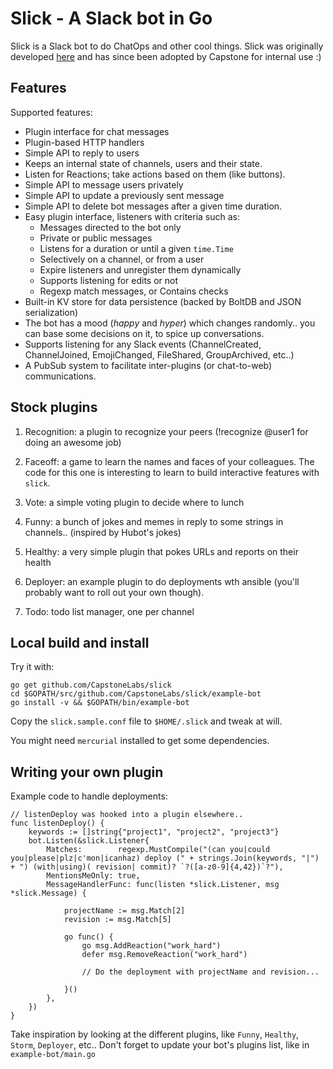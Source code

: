 # Slick - A Slack bot in Go

Slick is a Slack bot to do ChatOps and other cool things. Slick was originally developed [here](https://github.com/abourget/slick) and has since been adopted by Capstone for internal use :)


## Features

Supported features:

* Plugin interface for chat messages
* Plugin-based HTTP handlers
* Simple API to reply to users
* Keeps an internal state of channels, users and their state.
* Listen for Reactions; take actions based on them (like buttons).
* Simple API to message users privately
* Simple API to update a previously sent message
* Simple API to delete bot messages after a given time duration.
* Easy plugin interface, listeners with criteria such as:
  * Messages directed to the bot only
  * Private or public messages
  * Listens for a duration or until a given `time.Time`
  * Selectively on a channel, or from a user
  * Expire listeners and unregister them dynamically
  * Supports listening for edits or not
  * Regexp match messages, or Contains checks
* Built-in KV store for data persistence (backed by BoltDB and JSON serialization)
* The bot has a mood (_happy_ and _hyper_) which changes randomly.. you can base some decisions on it, to spice up conversations.
* Supports listening for any Slack events (ChannelCreated, ChannelJoined, EmojiChanged, FileShared, GroupArchived, etc..)
* A PubSub system to facilitate inter-plugins (or chat-to-web) communications.


## Stock plugins

1. Recognition: a plugin to recognize your peers (!recognize @user1 for doing an awesome job)

2. Faceoff: a game to learn the names and faces of your colleagues. The code for this one is interesting to learn to build interactive features with `slick`.

3. Vote: a simple voting plugin to decide where to lunch

4. Funny: a bunch of jokes and memes in reply to some strings in channels.. (inspired by Hubot's jokes)

5. Healthy: a very simple plugin that pokes URLs and reports on their health

6. Deployer: an example plugin to do deployments wth ansible (you'll probably want to roll out your own though).

7. Todo: todo list manager, one per channel


## Local build and install

Try it with:

```
go get github.com/CapstoneLabs/slick
cd $GOPATH/src/github.com/CapstoneLabs/slick/example-bot
go install -v && $GOPATH/bin/example-bot
```

Copy the `slick.sample.conf` file to `$HOME/.slick` and tweak at will.

You might need `mercurial` installed to get some dependencies.

## Writing your own plugin


Example code to handle deployments:

```
// listenDeploy was hooked into a plugin elsewhere..
func listenDeploy() {
	keywords := []string{"project1", "project2", "project3"}
	bot.Listen(&slick.Listener{
		Matches:        regexp.MustCompile("(can you|could you|please|plz|c'mon|icanhaz) deploy (" + strings.Join(keywords, "|") + ") (with|using)( revision| commit)? `?([a-z0-9]{4,42})`?"),
		MentionsMeOnly: true,
		MessageHandlerFunc: func(listen *slick.Listener, msg *slick.Message) {

			projectName := msg.Match[2]
			revision := msg.Match[5]

			go func() {
				go msg.AddReaction("work_hard")
				defer msg.RemoveReaction("work_hard")

				// Do the deployment with projectName and revision...

			}()
		},
	})
}
```




Take inspiration by looking at the different plugins, like `Funny`,
`Healthy`, `Storm`, `Deployer`, etc..  Don't forget to update your
bot's plugins list, like in `example-bot/main.go`
